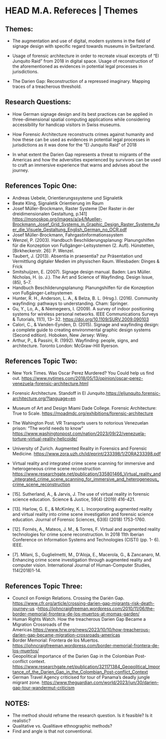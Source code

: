 # HEAD M.A. Refereces | Themes

## Themes:

- The augmentation and use of digital, modern systems in the field of signage design with specific regard towards museums in Switzerland.

- Usage of forensic architecture in order to recreate visual excerpts of “El Junquito Raid” from 2018 in digital space. Usage of reconstruction of the aforementioned as evidences in potential legal processes in jurisdictions.

- The Darien Gap: Reconstruction of a repressed imaginary. Mapping traces of a treacherous threshold.

## Research Questions:

- How German signage design and its best practices can be applied in three-dimensional spatial computing applications while considering accessibility for handicap visitors in Swiss museums.

- How Forensic Architecture reconstructs crimes against humanity and how these can be used as evidences in potential legal processes in jurisdictions as it was done for the “El Junquito Raid” of 2018

- In what extent the Darien Gap represents a threat to migrants of the Americas and how the adversities experienced by survivors can be used to craft an immersive experience that warns and advises about the journey.

## References Topic One:

- Andreas Uebele, Orientierungssysteme und Signaletik
- Beate Kling, Signaletik Orientierung im Raum
- Josef Müller-Brockmann, Raster Systeme [Der Raster in der dreidimensionalen Gestaltung, p.141] https://monoskop.org/images/a/a4/Mueller-Brockmann_Josef_Grid_Systems_in_Graphic_Design_Raster_Systeme_fuer_die_Visuele_Gestaltung_English_German_no_OCR.pdf
- Josef Müller-Brockmann, Fahrgastinformationssystem
- Wenzel, P. (2003). Handbuch Beschilderungsplanung: Planungshilfen für die Konzeption von Fußgänger-Leitsystemen (2. Aufl). Hünstetten, [Birkheckerstr. 26]: P. Wenzel.
- Taubert, J. (2013). Absentia in praesentia? zur Präsentation und Vermittlung digitaler Medien im physischen Raum. Wiesbaden: Dinges & Frick
- Smitshuijzen, E. (2007). Signage design manual. Baden: Lars Müller.
  Nicholas, H. (o. J.). The Art and Science of Wayfinding. Design Issue, (85), 5–7.
- Handbuch Beschilderungsplanung: Planungshilfen für die Konzeption von Fußgänger-Leitsystemen
- Hunter, R. H., Anderson, L. A., & Belza, B. L. (Hrsg.). (2016). Community wayfinding: pathways to understanding. Cham: Springer.
- Gu, Y., Lo, A., & Niemegeers, I. (2009). A survey of indoor positioning systems for wireless personal networks. IEEE Communications Surveys & Tutorials, 11(1), 13– 32. https://doi.org/10.1109/SURV.2009.090103
- Calori, C., & Vanden-Eynden, D. (2015). Signage and wayfinding design: a complete guide to creating environmental graphic design systems (Second edition). Hoboken, New Jersey: Wiley.
- Arthur, P., & Passini, R. (1992). Wayfinding: people, signs, and architecture. Toronto London: McGraw-Hill Ryerson.

## References Topic Two:

- New York Times. Was Oscar Perez Murdered? You Could help us find out. https://www.nytimes.com/2018/05/13/opinion/oscar-perez-venezuela-forensic-architecture.html
- Forensic Architecture. Standoff in El Junquito.https://eljunquito.forensic-architecture.org/?language=en
- Museum of Art and Design Miami Dade College. Forensic Architecture: True to Scale. https://moadmdc.org/exhibitions/forensic-architecture
- The Wahington Post. VR Transports users to notorious Venezuelan prison: “The world needs to know” https://www.washingtonpost.com/nation/2023/09/22/venezuela-torture-virtual-reality-helicoide/
- University of Zurich. Augmented Reality in Forensics and Forensic Medicine. https://www.zora.uzh.ch/id/eprint/233398/1/ZORA233398.pdf

- Virtual reality and integrated crime scene scanning for immersive and heterogeneous crime scene reconstruction https://www.researchgate.net/publication/335801466_Virtual_reality_and_integrated_crime_scene_scanning_for_immersive_and_heterogeneous_crime_scene_reconstruction
- [15]. Sutherland, A., & Jarvis, J. The use of virtual reality in forensic science education. Science & Justice, 59(4) (2019) 416-421.
- [13]. Harlow, G. E., & McKinley, K. L. Incorporating augmented reality and virtual reality into crime scene investigation and forensic science education. Journal of Forensic Sciences, 63(6) (2018) 1753-1760.
- [12]. Fornés, A., Mateos, J. M., & Torres, F. Virtual and augmented reality technologies for crime scene reconstruction. In 2018 11th Iberian Conference on Information Systems and Technologies (CISTI) (pp. 1- 6). IEEE.
- [7]. Milani, S., Guglielmetti, M., D'Aloja, E., Macerola, G., & Zancanaro, M. Enhancing crime scene investigation through augmented reality and computer vision. International Journal of Human-Computer Studies, 114(2018)1-14.

## References Topic Three:

- Council on Foreign Relations. Crossing the Darién Gap.
  https://www.cfr.org/article/crossing-darien-gap-migrants-risk-death-journey-us -https://johncraigfreeman.wordpress.com/2010/11/06/the-border-memorial-frontera-de-los-muertos-at-momas-garden/
- Human Rights Watch. How the treacherous Darien Gap Became a Migration Crossroads of the Americas.https://www.hrw.org/news/2023/10/10/how-treacherous-darien-gap-became-migration-crossroads-americas
- Border Memorial: Frontera de los Muertos. https://johncraigfreeman.wordpress.com/border-memorial-frontera-de-los-muertos/
- Geopolitical Importance of the Darien Gap in the Colombian Post-conflict context. https://www.researchgate.net/publication/321171384_Geopolitical_Importance_of_the_Darien_Gap_in_the_Colombian_Post-conflict_Context
- German Travel Agency criticised for tour of Panama’s deadly jungle migrant zone. https://www.theguardian.com/world/2023/jun/30/darien-gap-tour-wandermut-criticism

## NOTES:

- The method should reframe the research question. Is it feasible? Is it realistic?
- Qualitative vs. Qualitiave ethnographic methods?
- Find and angle is that not conventional.

